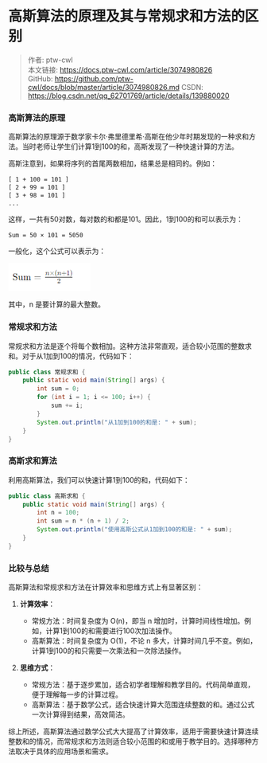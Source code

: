 # 高斯算法的原理及其与常规求和方法的区别

> 作者: ptw-cwl    
本文链接: https://docs.ptw-cwl.com/article/3074980826  
GitHub: https://github.com/ptw-cwl/docs/blob/master/article/3074980826.md
CSDN: https://blog.csdn.net/qq_62701769/article/details/139880020   


### 高斯算法的原理
高斯算法的原理源于数学家卡尔·弗里德里希·高斯在他少年时期发现的一种求和方法。当时老师让学生们计算1到100的和，高斯发现了一种快速计算的方法。

高斯注意到，如果将序列的首尾两数相加，结果总是相同的。例如：

```
[ 1 + 100 = 101 ]
[ 2 + 99 = 101 ]
[ 3 + 98 = 101 ]
...
```

这样，一共有50对数，每对数的和都是101。因此，1到100的和可以表示为：

```
Sum = 50 × 101 = 5050
```

一般化，这个公式可以表示为：

![01](img/3074980826/01.png)

其中，n 是要计算的最大整数。

### 常规求和方法
常规求和方法是逐个将每个数相加。这种方法非常直观，适合较小范围的整数求和。对于从1加到100的情况，代码如下：

```java
public class 常规求和 {
    public static void main(String[] args) {
        int sum = 0;
        for (int i = 1; i <= 100; i++) {
            sum += i;
        }
        System.out.println("从1加到100的和是: " + sum);
    }
}
```

### 高斯求和算法
利用高斯算法，我们可以快速计算1到100的和，代码如下：

```java
public class 高斯求和 {
    public static void main(String[] args) {
        int n = 100;
        int sum = n * (n + 1) / 2;
        System.out.println("使用高斯公式从1加到100的和是: " + sum);
    }
}
```

### 比较与总结
高斯算法和常规求和方法在计算效率和思维方式上有显著区别：

1. **计算效率**：
   - 常规方法：时间复杂度为 O(n)，即当 n 增加时，计算时间线性增加。例如，计算1到100的和需要进行100次加法操作。
   - 高斯算法：时间复杂度为 O(1)，不论 n 多大，计算时间几乎不变。例如，计算1到100的和只需要一次乘法和一次除法操作。

2. **思维方式**：
   - 常规方法：基于逐步累加，适合初学者理解和教学目的。代码简单直观，便于理解每一步的计算过程。
   - 高斯算法：基于数学公式，适合快速计算大范围连续整数的和。通过公式一次计算得到结果，高效简洁。

综上所述，高斯算法通过数学公式大大提高了计算效率，适用于需要快速计算连续整数和的情况，而常规求和方法则适合较小范围的和或用于教学目的。选择哪种方法取决于具体的应用场景和需求。